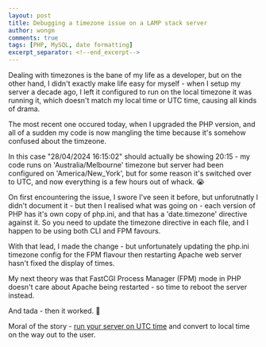 ```yaml
---
layout: post
title: Debugging a timezone issue on a LAMP stack server
author: wongm
comments: true
tags: [PHP, MySQL, date formatting]
excerpt_separator: <!--end_excerpt-->
---
```


Dealing with timezones is the bane of my life as a developer, but on the other hand, I didn't exactly make life easy for myself - when I setup my server a decade ago, I left it configured to run on the local timezone it was running it, which doesn't match my local time or UTC time, causing all kinds of drama.

The most recent one occured today, when I upgraded the PHP version, and all of a sudden my code is now mangling the time because it's somehow confused about the timzeone.  

In this case "28/04/2024 16:15:02"  should actually be showing 20:15 - my code runs on 'Australia/Melbourne' timezone but server had been configured on 'America/New_York', but for some reason it's switched over to UTC, and now everything is a few hours out of whack. 😭

On first encountering the issue, I swore I've seen it before, but unforutnatly I didn't document it - but then I realised what was going on - each version of PHP has it's own copy of php.ini, and that has a 'date.timezone' directive against it. So you need to update the timezone directive in each file, and I happen to be using both CLI and FPM favours.

With that lead, I made the change - but unfortunately updating the php.ini timezone config for the FPM flavour then restarting Apache web server hasn't fixed the display of times. 

My next theory was that FastCGI Process Manager (FPM) mode in PHP doesn't care about Apache being restarted - so time to reboot the server instead.

And tada - then it worked. 🎉

Moral of the story - [run your server on UTC time](https://www.reddit.com/r/linuxadmin/comments/18rl5rs/should_all_servers_timezone_be_utc/) and convert to local time on the way out to the user.